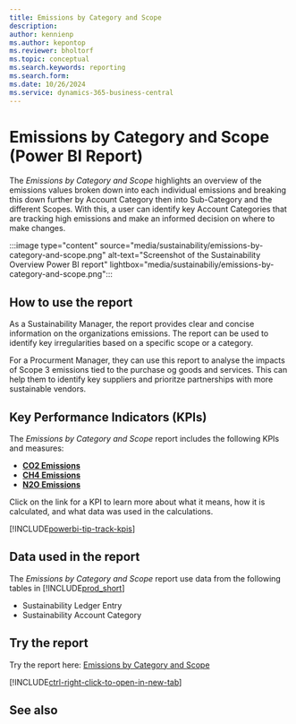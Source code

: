```yaml
---
title: Emissions by Category and Scope
description: 
author: kennienp
ms.author: kepontop
ms.reviewer: bholtorf
ms.topic: conceptual
ms.search.keywords: reporting
ms.search.form: 
ms.date: 10/26/2024
ms.service: dynamics-365-business-central
---
```


# Emissions by Category and Scope (Power BI Report)

The *Emissions by Category and Scope* highlights an overview of the emissions values broken down into each individual emissions and breaking this down further by Account Category then into Sub-Category and the different Scopes. With this, a user can identify key Account Categories that are tracking high emissions and make an informed decision on where to make changes.

:::image type="content" source="media/sustainability/emissions-by-category-and-scope.png" alt-text="Screenshot of the Sustainability Overview Power BI report" lightbox="media/sustainabiliy/emissions-by-category-and-scope.png":::


## How to use the report

As a Sustainability Manager, the report provides clear and concise information on the organizations emissions. The report can be used to identify key irregularities based on a specific scope or a category.

For a Procurment Manager, they can use this report to analyse the impacts of Scope 3 emissions tied to the purchase og goods and services. This can help them to identify key suppliers and prioritze partnerships with more sustainable vendors.

## Key Performance Indicators (KPIs)

The *Emissions by Category and Scope* report includes the following KPIs and measures: 

- [**CO2 Emissions**](sustainability-powerbi-kpis.md#co2-emissions)
- [**CH4 Emissions**](sustainability-powerbi-kpis.md#ch4-emissions)
- [**N2O Emissions**](sustainability-powerbi-kpis.md#n2o-emissions)


Click on the link for a KPI to learn more about what it means, how it is calculated, and what data was used in the calculations. 

[!INCLUDE[powerbi-tip-track-kpis](includes/powerbi-tip-track-kpis.md)]


## Data used in the report

The *Emissions by Category and Scope* report use data from the following tables in [!INCLUDE[prod_short](includes/prod_short.md)]

- Sustainability Ledger Entry
- Sustainability Account Category

## Try the report

Try the report here: [Emissions by Category and Scope](https://businesscentral.dynamics.com?page=37088)

[!INCLUDE[ctrl-right-click-to-open-in-new-tab](includes/ctrl-right-click-to-open-in-new-tab.md)]

## See also